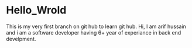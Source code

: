 # Hello_Wrold
This is my very first branch on git hub to learn git hub.
Hi,
I am arif hussain and i am a software developer having 6+ year of experiance in back end develpment.
